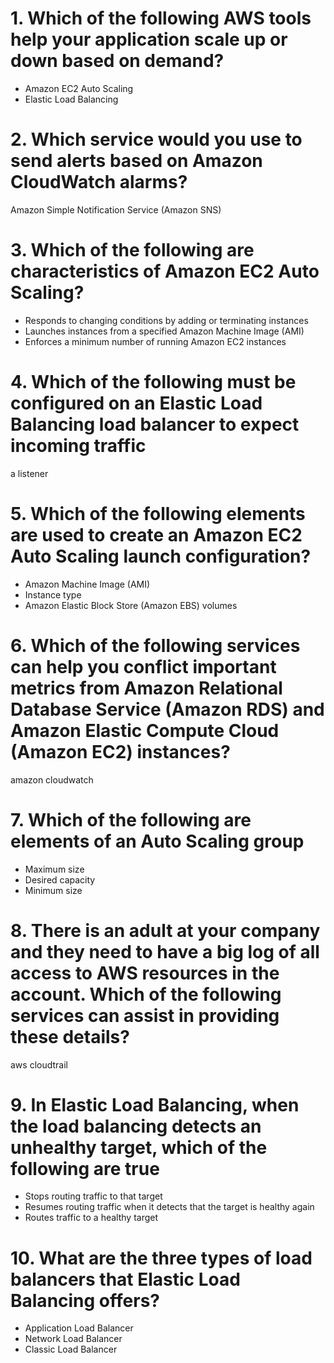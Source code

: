 # 1. Which of the following AWS tools help your application scale up or down based on demand?
- Amazon EC2 Auto Scaling
- Elastic Load Balancing

# 2. Which service would you use to send alerts based on Amazon CloudWatch alarms?
Amazon Simple Notification Service (Amazon SNS)

# 3. Which of the following are characteristics of Amazon EC2 Auto Scaling?
- Responds to changing conditions by adding or terminating instances 
- Launches instances from a specified Amazon Machine Image (AMI) 
- Enforces a minimum number of running Amazon EC2 instances

# 4. Which of the following must be configured on an Elastic Load Balancing load balancer to expect incoming traffic
a listener

# 5. Which of the following elements are used to create an Amazon EC2 Auto Scaling launch configuration?
- Amazon Machine Image (AMI) 
- Instance type
- Amazon Elastic Block Store (Amazon EBS) volumes

# 6. Which of the following services can help you conflict important metrics from Amazon Relational Database Service (Amazon RDS) and Amazon Elastic Compute Cloud (Amazon EC2) instances?
amazon cloudwatch

# 7. Which of the following are elements of an Auto Scaling group
- Maximum size
- Desired capacity
- Minimum size

# 8. There is an adult at your company and they need to have a big log of all access to AWS resources in the account. Which of the following services can assist in providing these details?
aws cloudtrail

# 9. In Elastic Load Balancing, when the load balancing detects an unhealthy target, which of the following are true
- Stops routing traffic to that target
- Resumes routing traffic when it detects that the target is healthy again
- Routes traffic to a healthy target

# 10. What are the three types of load balancers that Elastic Load Balancing offers?
- Application Load Balancer
- Network Load Balancer
- Classic Load Balancer